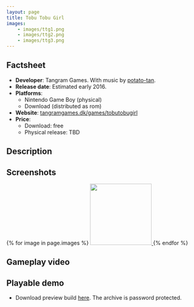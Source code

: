 ```yaml
---
layout: page
title: Tobu Tobu Girl
images:
    - images/ttg1.png
    - images/ttg2.png
    - images/ttg3.png
---
```

## Factsheet ##

* **Developer**: Tangram Games. With music by [potato-tan](http://potatotan.com).
* **Release date**: Estimated early 2016.
* **Platforms**:
  - Nintendo Game Boy (physical)
  - Download (distributed as rom)
* **Website**: [tangramgames.dk/games/tobutobugirl](http://tangramgames.dk/games/tobutobugirl)
* **Price**:
  - Download: free
  - Physical release: TBD

## Description ##

## Screenshots ##

<div class="centered">
	{% for image in page.images %}
	<a href="{{ image }}">
		<img src="{{ image }}" width="160" class="thumbnail">
	</a>
	{% endfor %}
</div>

## Gameplay video ##

## Playable demo ##

* Download preview build [here](files/tobutobugirl-preview.zip).
  The archive is password protected.
